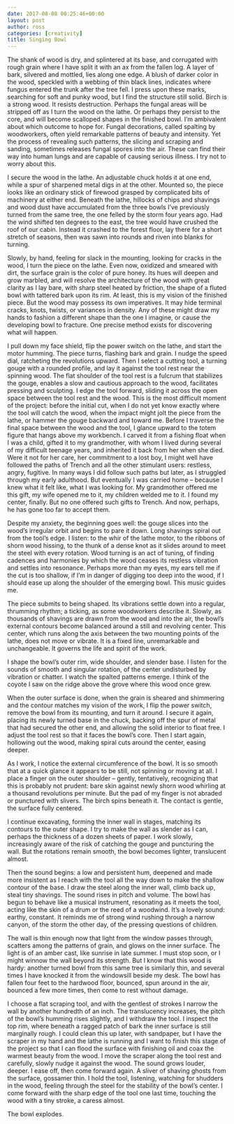 ```yaml
---
date: 2017-08-08 00:25:46+00:00
layout: post
author: ross
categories: [creativity]
title: Singing Bowl
---
```


The shank of wood is dry, and splintered at its base, and corrugated with rough grain where I have split it with an ax from the fallen log. A layer of bark, silvered and mottled, lies along one edge. A blush of darker color in the wood, speckled with a webbing of thin black lines, indicates where fungus entered the trunk after the tree fell. I press upon these marks, searching for soft and punky wood, but I find the structure still solid. Birch is a strong wood. It resists destruction. Perhaps the fungal areas will be stripped off as I turn the wood on the lathe. Or perhaps they persist to the core, and will become scalloped shapes in the finished bowl. I’m ambivalent about which outcome to hope for. Fungal decorations, called spalting by woodworkers, often yield remarkable patterns of beauty and intensity. Yet the process of revealing such patterns, the slicing and scraping and sanding, sometimes releases fungal spores into the air. These can find their way into human lungs and are capable of causing serious illness. I try not to worry about this.

I secure the wood in the lathe. An adjustable chuck holds it at one end, while a spur of sharpened metal digs in at the other. Mounted so, the piece looks like an ordinary stick of firewood grasped by complicated bits of machinery at either end. Beneath the lathe, hillocks of chips and shavings and wood dust have accumulated from the three bowls I’ve previously turned from the same tree, the one felled by the storm four years ago. Had the wind shifted ten degrees to the east, the tree would have crushed the roof of our cabin. Instead it crashed to the forest floor, lay there for a short stretch of seasons, then was sawn into rounds and riven into blanks for turning.

Slowly, by hand, feeling for slack in the mounting, looking for cracks in the wood, I turn the piece on the lathe. Even now, oxidized and smeared with dirt, the surface grain is the color of pure honey. Its hues will deepen and grow marbled, and will resolve the architecture of the wood with great clarity as I lay bare, with sharp steel heated by friction, the shape of a fluted bowl with tattered bark upon its rim. At least, this is my vision of the finished piece. But the wood may possess its own imperatives. It may hide terminal cracks, knots, twists, or variances in density. Any of these might draw my hands to fashion a different shape than the one I imagine, or cause the developing bowl to fracture. One precise method exists for discovering what will happen.

I pull down my face shield, flip the power switch on the lathe, and start the motor humming. The piece turns, flashing bark and grain. I nudge the speed dial, ratcheting the revolutions upward. Then I select a cutting tool, a turning gouge with a rounded profile, and lay it against the tool rest near the spinning wood. The flat shoulder of the tool rest is a fulcrum that stabilizes the gouge, enables a slow and cautious approach to the wood, facilitates pressing and sculpting. I edge the tool forward, sliding it across the open space between the tool rest and the wood. This is the most difficult moment of the project: before the initial cut, when I do not yet know exactly where the tool will catch the wood, when the impact might jolt the piece from the lathe, or hammer the gouge backward and toward me. Before I traverse the final space between the wood and the tool, I glance upward to the totem figure that hangs above my workbench. I carved it from a fishing float when I was a child, gifted it to my grandmother, with whom I lived during several of my difficult teenage years, and inherited it back from her when she died. Were it not for her care, her commitment to a lost boy, I might well have followed the paths of Trench and all the other stimulant users: restless, angry, fugitive. In many ways I did follow such paths but later, as I struggled through my early adulthood. But eventually I was carried home – because I knew what it felt like, what I was looking for. My grandmother offered me this gift, my wife opened me to it, my children welded me to it. I found my center, finally. But no one offered such gifts to Trench. And now, perhaps, he has gone too far to accept them.

Despite my anxiety, the beginning goes well: the gouge slices into the wood’s irregular orbit and begins to pare it down. Long shavings spiral out from the tool’s edge. I listen: to the whir of the lathe motor, to the ribbons of shorn wood hissing, to the thunk of a dense knot as it slides around to meet the steel with every rotation. Wood turning is an act of tuning, of finding cadences and harmonies by which the wood ceases its restless vibration and settles into resonance. Perhaps more than my eyes, my ears tell me if the cut is too shallow, if I’m in danger of digging too deep into the wood, if I should ease up along the shoulder of the emerging bowl. This music guides me.

The piece submits to being shaped. Its vibrations settle down into a regular, thrumming rhythm; a ticking, as some woodworkers describe it. Slowly, as thousands of shavings are drawn from the wood and into the air, the bowl’s external contours become balanced around a still and revolving center. This center, which runs along the axis between the two mounting points of the lathe, does not move or vibrate. It is a fixed line, unremarkable and unchangeable. It governs the life and spirit of the work.

I shape the bowl’s outer rim, wide shoulder, and slender base. I listen for the sounds of smooth and singular rotation, of the center undisturbed by vibration or chatter. I watch the spalted patterns emerge. I think of the coyote I saw on the ridge above the grove where this wood once grew.

When the outer surface is done, when the grain is sheared and shimmering and the contour matches my vision of the work, I flip the power switch, remove the bowl from its mounting, and turn it around. I secure it again, placing its newly turned base in the chuck, backing off the spur of metal that had secured the other end, and allowing the solid interior to float free. I adjust the tool rest so that it faces the bowl’s core. Then I start again, hollowing out the wood, making spiral cuts around the center, easing deeper.

As I work, I notice the external circumference of the bowl. It is so smooth that at a quick glance it appears to be still, not spinning or moving at all. I place a finger on the outer shoulder – gently, tentatively, recognizing that this is probably not prudent: bare skin against newly shorn wood whirling at a thousand revolutions per minute. But the pad of my finger is not abraded or punctured with slivers. The birch spins beneath it. The contact is gentle, the surface fully centered.

I continue excavating, forming the inner wall in stages, matching its contours to the outer shape. I try to make the wall as slender as I can, perhaps the thickness of a dozen sheets of paper. I work slowly, increasingly aware of the risk of catching the gouge and puncturing the wall. But the rotations remain smooth, the bowl becomes lighter, translucent almost.

Then the sound begins: a low and persistent hum, deepened and made more insistent as I reach with the tool all the way down to make the shallow contour of the base. I draw the steel along the inner wall, climb back up, steal tiny shavings. The sound rises in pitch and volume. The bowl has begun to behave like a musical instrument, resonating as it meets the tool, acting like the skin of a drum or the reed of a woodwind. It’s a lovely sound: earthy, constant. It reminds me of strong wind rushing through a narrow canyon, of the storm the other day, of the pressing questions of children.

The wall is thin enough now that light from the window passes through, scatters among the patterns of grain, and glows on the inner surface. The light is of an amber cast, like sunrise in late summer. I must stop soon, or I might winnow the wall beyond its strength. But I know that this wood is hardy: another turned bowl from this same tree is similarly thin, and several times I have knocked it from the windowsill beside my desk. The bowl has fallen four feet to the hardwood floor, bounced, spun around in the air, bounced a few more times, then come to rest without damage.

I choose a flat scraping tool, and with the gentlest of strokes I narrow the wall by another hundredth of an inch. The translucency increases, the pitch of the bowl’s humming rises slightly, and I withdraw the tool. I inspect the top rim, where beneath a ragged patch of bark the inner surface is still marginally rough. I could clean this up later, with sandpaper, but I have the scraper in my hand and the lathe is running and I want to finish this stage of the project so that I can flood the surface with finishing oil and coax the warmest beauty from the wood. I move the scraper along the tool rest and carefully, slowly nudge it against the wood. The sound grows louder, deeper. I ease off, then come forward again. A sliver of shaving ghosts from the surface, gossamer thin. I hold the tool, listening, watching for shudders in the wood, feeling through the steel for the stability of the bowl’s center. I come forward with the sharp edge of the tool one last time, touching the wood with a tiny stroke, a caress almost.

The bowl explodes.

